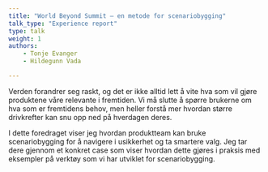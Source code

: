 ```yaml
---
title: "World Beyond Summit – en metode for scenariobygging"
talk_type: "Experience report"
type: talk
weight: 1
authors:
    - Tonje Evanger
    - Hildegunn Vada

---
```

Verden forandrer seg raskt, og det er ikke alltid lett å vite hva som vil gjøre produktene våre relevante i fremtiden. Vi må slutte å spørre brukerne om hva som er fremtidens behov, men heller forstå mer hvordan større drivkrefter kan snu opp ned på hverdagen deres.

I dette foredraget viser jeg hvordan produktteam kan bruke scenariobygging for å navigere i usikkerhet og ta smartere valg. Jeg tar dere gjennom et konkret case som viser hvordan dette gjøres i praksis med eksempler på verktøy som vi har utviklet for scenariobygging.
